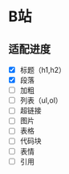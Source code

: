 # B站

## 适配进度

- [x] 标题（h1,h2）
- [x] 段落
- [ ] 加粗
- [ ] 列表（ul,ol）
- [ ] 超链接
- [ ] 图片
- [ ] 表格
- [ ] 代码块
- [ ] 表情
- [ ] 引用